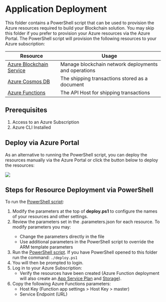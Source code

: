 # Application Deployment

This folder contains a PowerShell script that can be used to provision the Azure resources required to build your Blockchain solution.  You may skip this folder if you prefer to provision your Azure resources via the Azure Portal.  The PowerShell script will provision the following resources to your Azure subscription:

 
| Resource              | Usage                                                                                     |
|-----------------------|-------------------------------------------------------------------------------------------|
| [Azure Blockchain Service](https://azure.microsoft.com/en-us/services/blockchain-service/) | Manage blockchain network deployments and operations|                                                     |
| [Azure Cosmos DB](https://azure.microsoft.com/en-us/services/cosmos-db/)  | The shipping transactions stored as a document          |
| [Azure Functions](https://azure.microsoft.com/en-us/services/functions/)               | The API Host for shipping transactions                                                  |

## Prerequisites
1. Access to an Azure Subscription
2. Azure CLI Installed

## Deploy via Azure Portal
As an alternative to running the PowerShell script, you can deploy the resources manually via the Azure Portal or click the button below to deploy the resources:

<a href="https://azuredeploy.net/?repository=https:" target="_blank">
    <img src="http://azuredeploy.net/deploybutton.png"/>
</a> 

## Steps for Resource Deployment via PowerShell

To run the [PowerShell script](./deploy.ps1):

1. Modify the parameters at the top of **deploy.ps1** to configure the names of your resources and other settings.
2. Review the parameters set in the <resource>.parameters.json for each resource. To modify parameters you may:
    - Change the parameters directly in the file
    - Use additional parameters in the PowerShell script to override the ARM template parameters
3. Run the [PowerShell script](./deploy.ps1). If you have PowerShell opened to this folder run the command:
`./deploy.ps1`
4. You will then be prompted to login.
5. Log in to your Azure Subscription:
    - Verify the resources have been created (Azure Function deployment will also create an [App Service Plan](https://azure.microsoft.com/en-us/pricing/details/app-service/plans/) and [Storage](https://azure.microsoft.com/en-us/services/storage/)).
6. Copy the following Azure Functions parameters:
    - Host Key (Function app settings > Host Key > master)
    - Service Endpoint (URL)